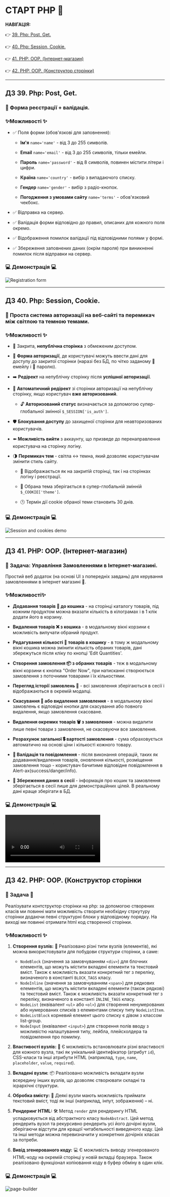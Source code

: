 # СТАРТ PHP 🚀

**НАВІГАЦІЯ:**

👉 [39. Php: Post, Get.](#hw-39)

👉 [40. Php: Session, Cookie.](#hw-40)

👉 [41. PHP: OOP. (Інтернет-магазин)](#hw-41)

👉 [42. PHP: OOP. (Конструктор сторінки)](#hw-42)

---

## <a id="hw-39">ДЗ 39. Php: Post, Get.</a>

### 📝 Форма реєстрації + валідація.

### ✨Можливості ✨

- ✅ Поля форми (обов'язкові для заповнення):

  - **Ім'я** `name='name'` - від 3 до 255 символів.

  - **Email** `name='email'` - від 3 до 255 символів, тільки емейли.

  - **Пароль** `name='password'` - від 8 символів, повинен містити літери і цифри.

  - **Країна** `name='country'` - вибір з випадаючого списку.

  - **Гендер** `name='gender'` - вибір з радіо-кнопок.

  - **Погодження з умовами сайту** `name='terms'` - обов'язковий чекбокс.

- ✅ Відправка на сервер.

- ✅ Валідація форми відповідно до правил, описаних для кожного поля окремо.

- ✅ Відображення помилок валідації під відповідними полями у формі.

- ✅ Збереження заповнених даних (окрім пароля) при виникненні помилок після відправки на сервер.

### 💻 Демонстрація 💻

<img src="./registration-form.gif" alt="Registration form">

---

## <a id="hw-40">ДЗ 40. Php: Session, Cookie.</a>

### 📝 Проста система авторизації на веб-сайті та перемикач між світлою та темною темами.

### ✨Можливості ✨

- 🚫 Закрита, **непублічна сторінка** з обмеженим доступом.

- 👥 **Форма авторизації**, де користувачі можуть ввести дані для доступу до закритої сторінки (наразі без БД, по чітко заданому 📧 емейлу і 🔐 паролю).

- ➡️ **Редірект** на непублічну сторінку після **успішної авторизації**.

- 🔄 **Автоматичний редірект** зі сторінки авторизації на непублічну сторінку, якщо користувач **вже авторизований**.

  - 🔓 **Авторизований статус** визначається за допомогою супер-глобальної змінної `$_SESSION['is_auth']`.

- 🛡️ **Блокування доступу** до захищеної сторінки для неавторизованих користувачів.

- ⬅️ **Можливість вийти** з аккаунту, що призведе до перенаправлення користувача на сторінку логіну.

- 🌗 **Перемикач тем** - світла ↔ темна, який дозволяє користувачам змінити стиль сайту.

  - 👀 Відображається як на закритій сторінці, так і на сторінках логіну і реєстрації.

  - 🍪 Обрана тема зберігається в супер-глобальній змінній `$_COOKIE['theme']`.

  - 🕒 Термін дії cookie обраної теми становить 30 днів.

### 💻 Демонстрація 💻

<img src="./session-cookies.gif" alt="Session and cookies demo">

---

## <a id="hw-41">ДЗ 41. PHP: OOP. (Інтернет-магазин)</a>

### 📝 Задача: Управління Замовленнями в Інтернет-магазині.

Простий веб додаток (на основі UI з попередніх завдань) для керування замовленнями в інтернет магазині 🛒.

### ✨Можливості✨

- **Додавання товарів 🥕 до кошика** - на сторінці каталогу товарів, під кожним продуктом можна вказати кількість в кілограмах і в 1 клік додати його в корзину.

- **Видалення товарів ❌ з кошика** - в модальному вікні корзини є можливість вилучати обраний продукт.

- **Редагування кількості 📝 товарів в кошику** - в тому ж модальному вікні кошика можна змінити кількість обраних товарів, дані збережуться після кліку по кнопці 'Edit Quantities'.

- **Створення замовлення 📦 з обраних товарів** - теж в модальному вікні корзини є кнопка "Order Now", при натисканні створюється замовлення з поточними товарами і їх кількостями.

- **Перегляд історії замовлень 📜** - всі замовлення зберігаються в сесії і відображаються в окремій модалці.

- **Скасування 🚫 або видалення замовлення** - в модальному вікні замовлень є відповідні кнопки для скасування або повного видалення, якщо замовлення скасоване.

- **Видалення окремих товарів 🗑 з замовлення** - можна видалити лише певні товари з замовлення, не скасовуючи все замовлення.

- **Розрахунок загальної 💲 вартості замовлення** - сума обраховується автоматично на основі ціни і кількості кожного товару.

- **🔔 Валідація та повідомлення** - після виконання операцій, таких як додавання/видалення товарів, оновлення кількості, розміщення замовлення тощо - користувач бачитиме відповідне повідомлення в Alert-ах(success/danger/info).

- **💾 Збереження даних в сесії** - інформація про кошик та замовлення зберігається в сесії лише для демонстраційних цілей. В реальному дані краще зберігати в БД.

### 💻 Демонстрація 💻

<video src="https://github.com/martsolka/Hillel-Fullstack-Homework/assets/75698258/b9b29943-3f2a-4998-9471-6b8dbe28e876" controls></video>

---

## <a id="hw-42">ДЗ 42. PHP: OOP. (Конструктор сторінки</a>

### 📝 Задача 📝

Реалізувати контструктор сторінки на php: за допомогою створених класів ми повинні мати можливість створити необхідну стркутуру сторінки додаючи певні структурні блоки у відповідному порядку. На виході ми повинні отримати html код створенної сторінки.

### ✨Можливості ✨

1. **Створення вузлів:** 🌳 Реалізовано різні типи вузлів (елементів), які можна використовувати для побудови структури сторінки, а саме:

   - `NodeBlock` (значення за замовчуванням `<div>`) для блочних елементів, що можуть містити вкладені елементи та текстовий вміст. Також є можливість вказати конкретний тег з переліку, визначеного в константі `BLOCK_TAGS` класу.
   - `NodeInline` (значення за замовчуванням `<span>`) для рядкових елементів, що можуть містити вкладені елементи (також рядкові) та текстовий вміст. Також є можливість вказати конкретний тег з переліку, визначеного в константі `INLINE_TAGS` класу.
   - `NodeList` (еквівалент `<ul>` або `<ol>`) для створення ненумерованих або нумерованих списків з елементами списку типу `NodeListItem`.
   - `NodeListBlock` корневий елемент цього списку є дівом з классом list-group.
   - `NodeInput` (еквівалент `<input>`) для створення полів вводу з можливістю налаштування типу, лейбла, плейсхолдера та повідомлення про помилку.

2. **Властивості вузлів:** 🎨 Є можливість встановлювати різні властивості для кожного вузла, такі як унікальний ідентифікатор (атрибут `id`), CSS-класи та інші атрибути HTML (наприклад, `type`, `name`, `placeholder`, `value`, `required`).

3. **Вкладені вузли:** 📦 Реалізовано можливість вкладати вузли всередину інших вузлів, що дозволяє створювати складні та ієрархічні структури.

4. **Обробка вмісту:** 📝 Деякі вузли мають можливість приймати текстовий вміст, тоді як інші (наприклад, інпут, зображення) – ні.

5. **Рендеринг HTML:** 🛠️ Метод `render` для рендерингу HTML успадковується від абстрактного класу `NodeAbstract`. Цей метод рендерить вузол та рекурсивно рендерить усі його дочірні вузли, зберігаючи відступи для кращої читабельності виведеного коду. Цей та інші методи можна перевизначити у конкретних дочірніх класах за потреби.

6. **Вивід згенерованого коду:** 💻 Є можливість виводу згенерованого HTML-коду на окремій сторінці у новій вкладці браузера. Також реалізовано функціонал копіювання коду в буфер обміну в один клік.

### 💻 Демонстрація 💻

![page-builder](https://github.com/martsolka/Hillel-Fullstack-Homework/assets/75698258/c1b5cb13-583f-40da-b395-c1ee6061ce93)